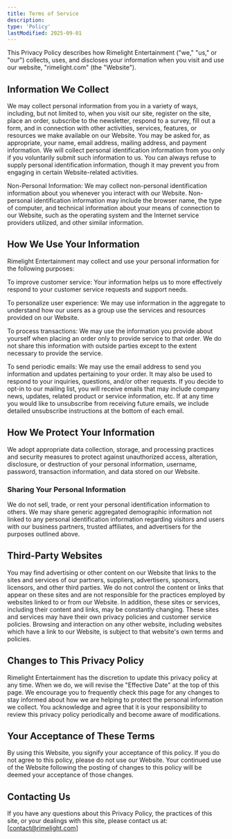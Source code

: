 ```yaml
---
title: Terms of Service
description:
type: 'Policy'
lastModified: 2025-09-01
---
```


This Privacy Policy describes how Rimelight Entertainment ("we," "us," or "our") collects, uses, and discloses your information when you visit and use our website, "rimelight.com" (the "Website").

## Information We Collect
We may collect personal information from you in a variety of ways, including, but not limited to, when you visit our site, register on the site, place an order, subscribe to the newsletter, respond to a survey, fill out a form, and in connection with other activities, services, features, or resources we make available on our Website. You may be asked for, as appropriate, your name, email address, mailing address, and payment information. We will collect personal identification information from you only if you voluntarily submit such information to us. You can always refuse to supply personal identification information, though it may prevent you from engaging in certain Website-related activities.

Non-Personal Information: We may collect non-personal identification information about you whenever you interact with our Website. Non-personal identification information may include the browser name, the type of computer, and technical information about your means of connection to our Website, such as the operating system and the Internet service providers utilized, and other similar information.


## How We Use Your Information
Rimelight Entertainment may collect and use your personal information for the following purposes:

To improve customer service: Your information helps us to more effectively respond to your customer service requests and support needs.

To personalize user experience: We may use information in the aggregate to understand how our users as a group use the services and resources provided on our Website.

To process transactions: We may use the information you provide about yourself when placing an order only to provide service to that order. We do not share this information with outside parties except to the extent necessary to provide the service.

To send periodic emails: We may use the email address to send you information and updates pertaining to your order. It may also be used to respond to your inquiries, questions, and/or other requests. If you decide to opt-in to our mailing list, you will receive emails that may include company news, updates, related product or service information, etc. If at any time you would like to unsubscribe from receiving future emails, we include detailed unsubscribe instructions at the bottom of each email.


## How We Protect Your Information
We adopt appropriate data collection, storage, and processing practices and security measures to protect against unauthorized access, alteration, disclosure, or destruction of your personal information, username, password, transaction information, and data stored on our Website.

### Sharing Your Personal Information
We do not sell, trade, or rent your personal identification information to others. We may share generic aggregated demographic information not linked to any personal identification information regarding visitors and users with our business partners, trusted affiliates, and advertisers for the purposes outlined above.

## Third-Party Websites
You may find advertising or other content on our Website that links to the sites and services of our partners, suppliers, advertisers, sponsors, licensors, and other third parties. We do not control the content or links that appear on these sites and are not responsible for the practices employed by websites linked to or from our Website. In addition, these sites or services, including their content and links, may be constantly changing. These sites and services may have their own privacy policies and customer service policies. Browsing and interaction on any other website, including websites which have a link to our Website, is subject to that website's own terms and policies.

## Changes to This Privacy Policy
Rimelight Entertainment has the discretion to update this privacy policy at any time. When we do, we will revise the "Effective Date" at the top of this page. We encourage you to frequently check this page for any changes to stay informed about how we are helping to protect the personal information we collect. You acknowledge and agree that it is your responsibility to review this privacy policy periodically and become aware of modifications.

## Your Acceptance of These Terms
By using this Website, you signify your acceptance of this policy. If you do not agree to this policy, please do not use our Website. Your continued use of the Website following the posting of changes to this policy will be deemed your acceptance of those changes.

## Contacting Us
If you have any questions about this Privacy Policy, the practices of this site, or your dealings with this site, please contact us at: [contact@rimelight.com]